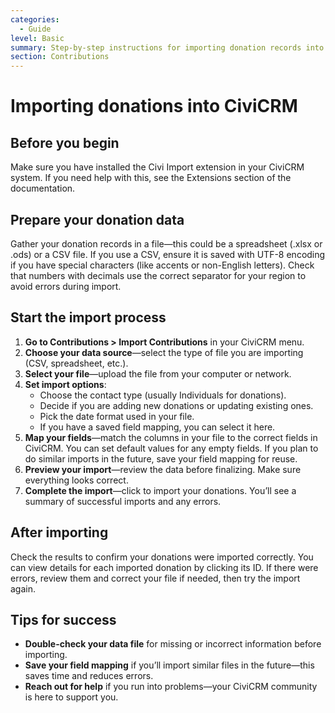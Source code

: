 ```yaml
---
categories:
  - Guide
level: Basic
summary: Step-by-step instructions for importing donation records into CiviCRM using the Civi Import extension, designed for non-profit users new to the process.
section: Contributions
---
```


# Importing donations into CiviCRM

## Before you begin

Make sure you have installed the Civi Import extension in your CiviCRM system. If you need help with this, see the Extensions section of the documentation.

## Prepare your donation data

Gather your donation records in a file—this could be a spreadsheet (.xlsx or .ods) or a CSV file. If you use a CSV, ensure it is saved with UTF-8 encoding if you have special characters (like accents or non-English letters). Check that numbers with decimals use the correct separator for your region to avoid errors during import.

## Start the import process

1. **Go to Contributions > Import Contributions** in your CiviCRM menu.
2. **Choose your data source**—select the type of file you are importing (CSV, spreadsheet, etc.).
3. **Select your file**—upload the file from your computer or network.
4. **Set import options**:
   - Choose the contact type (usually Individuals for donations).
   - Decide if you are adding new donations or updating existing ones.
   - Pick the date format used in your file.
   - If you have a saved field mapping, you can select it here.
5. **Map your fields**—match the columns in your file to the correct fields in CiviCRM. You can set default values for any empty fields. If you plan to do similar imports in the future, save your field mapping for reuse.
6. **Preview your import**—review the data before finalizing. Make sure everything looks correct.
7. **Complete the import**—click to import your donations. You’ll see a summary of successful imports and any errors.

## After importing

Check the results to confirm your donations were imported correctly. You can view details for each imported donation by clicking its ID. If there were errors, review them and correct your file if needed, then try the import again.

## Tips for success

- **Double-check your data file** for missing or incorrect information before importing.
- **Save your field mapping** if you’ll import similar files in the future—this saves time and reduces errors.
- **Reach out for help** if you run into problems—your CiviCRM community is here to support you.
